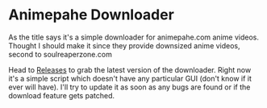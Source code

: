 # Animepahe Downloader
As the title says it's a simple downloader for animepahe.com anime videos. Thought I should make it since they provide downsized anime videos, second to soulreaperzone.com

Head to [Releases](https://github.com/yashas123/animepahe-downloader/releases) to grab the latest version of the downloader.
Right now it's a simple script which doesn't have any particular GUI (don't know if it ever will have). I'll try to update it as soon as any bugs are found or if the download feature gets patched.

